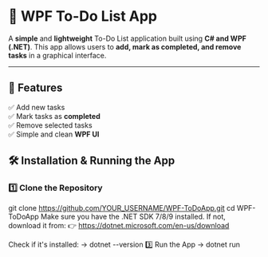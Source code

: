 # 📝 WPF To-Do List App

A **simple** and **lightweight** To-Do List application built using **C# and WPF (.NET)**. This app allows users to **add, mark as completed, and remove tasks** in a graphical interface.

---

## 🚀 Features
✅ Add new tasks  
✅ Mark tasks as **completed**  
✅ Remove selected tasks  
✅ Simple and clean **WPF UI**  


## 🛠️ Installation & Running the App

### **1️⃣ Clone the Repository**

git clone https://github.com/YOUR_USERNAME/WPF-ToDoApp.git
cd WPF-ToDoApp
Make sure you have the .NET SDK 7/8/9 installed. If not, download it from: 👉 https://dotnet.microsoft.com/en-us/download

Check if it's installed:
 -> dotnet --version
3️⃣ Run the App
 -> dotnet run
